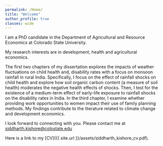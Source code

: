 ```yaml
---
permalink: /Home/
title: "Welcome"
author_profile: true
classes: wide
---
```


I am a PhD candidate in the Department of Agricultural and Resource Economics at Colorado State University.

My research interests are in development, health and agricultural economics.

The first two chapters of my dissertation explores the impacts of weather fluctuations on child health and, disability rates with a focus on monsoon rainfall in rural India.  Specifically, I focus on the effect of rainfall shocks on child health and explore how soil organic carbon content (a measure of soil health) moderates the negative health effects of shocks. Then, I test for the existence of a medium-term effect of early-life exposure to rainfall shocks on the disability rates in India. In the third chapter, I examine whether providing work opportunities to women impact their use of family planning methods. My findings contribute to the literature related to climate change and development economics.	

I look forward to connecting with you. Please contact me at siddharth.kishore@colostate.edu

Here is a link to my [CV]({{ site.url }}/assets/siddharth_kishore_cv.pdf).
